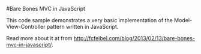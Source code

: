 #Bare Bones MVC in JavaScript

This code sample demonstrates a very basic implementation of the Model-View-Controller pattern written in JavaScript.

Read more about it at from http://fcfeibel.com/blog/2013/02/13/bare-bones-mvc-in-javascript/.